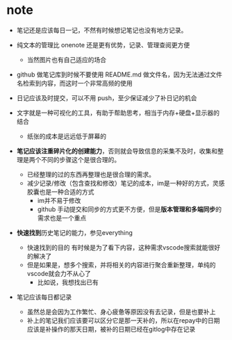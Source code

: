 # note

- 笔记还是应该每日一记，不然有时候想记笔记也没有地方记录。
- 纯文本的管理比 onenote 还是更有优势，记录、管理查阅更方便

  - 当然图片也有自己适应的场合

- github 做笔记库到时候不要使用 README.md 做文件名，因为无法通过文件名检索到内容，而这时一个非常高频的使用
- 日记应该及时提交，可以不用 push，至少保证减少了补日记的机会


- 文字就是一种可视化的工具，有助于帮助思考，相当于内存+硬盘+显示器的结合
  - 纸张的成本是远远低于屏幕的


- **笔记应该注重碎片化的创建能力**，否则就会导致信息的采集不及时，收集和整理是两个不同的步骤这个是很合理的。
  - 已经整理的过的东西再整理也是很合理的需求。
  - 减少记录/修改（包含查找和修改）笔记的成本，im是一种好的方式，灵感胶囊也是一种合适的方式
    - im并不易于修改
    - github 手动提交和同步的方式更不方便，但是**版本管理和多端同步**的需求也是一个重点

- **快速找到**历史笔记的能力，参见everything
  - 快速找到的目的 有时候是为了看下内容，这种需求vscode搜索就能很好的解决了
  - 但是如果是，想多个搜索，并将相关的内容进行聚合重新整理，单纯的vscode就会力不从心了
    - 比如说，我想找出已有

- 笔记应该每日都记录
  - 虽然总是会因为工作繁忙、身心疲惫等原因没有去记录，但是也要补上
  - 补上的笔记我们应该要可以区分它是那一天补的，所以在repay中的日期应该是补操作的那天日期，被补的日期已经在gitlog中存在记录
